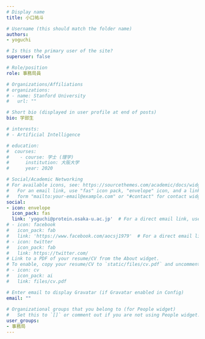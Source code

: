 ```yaml
---
# Display name
title: 小口祐斗

# Username (this should match the folder name)
authors:
- yoguchi

# Is this the primary user of the site?
superuser: false

# Role/position
role: 事務局員

# Organizations/Affiliations
# organizations:
# - name: Stanford University
#   url: ""

# Short bio (displayed in user profile at end of posts)
bio: 学部生

# interests:
# - Artificial Intelligence

# education:
#  courses:
#    - course: 学士 (理学)
#      institution: 大阪大学
#      year: 2020

# Social/Academic Networking
# For available icons, see: https://sourcethemes.com/academic/docs/widgets/#icons
#   For an email link, use "fas" icon pack, "envelope" icon, and a link in the
#   form "mailto:your-email@example.com" or "#contact" for contact widget.
social:
- icon: envelope
  icon_pack: fas
  link: 'yoguchi@protein.osaka-u.ac.jp'  # For a direct email link, use "mailto:test@example.org".
# - icon: facebook
#   icon_pack: fab
#   link: 'https://www.facebook.com/aocsj1979'  # For a direct email link, use "mailto:test@example.org".
# - icon: twitter
#   icon_pack: fab
#   link: https://twitter.com/
# Link to a PDF of your resume/CV from the About widget.
# To enable, copy your resume/CV to `static/files/cv.pdf` and uncomment the lines below.  
# - icon: cv
#   icon_pack: ai
#   link: files/cv.pdf

# Enter email to display Gravatar (if Gravatar enabled in Config)
email: ""
  
# Organizational groups that you belong to (for People widget)
#   Set this to `[]` or comment out if you are not using People widget.  
user_groups:
- 事務局
---
```


